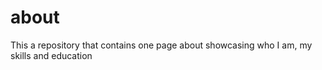 # about
This a repository that contains one page about showcasing who I am, my skills and education
